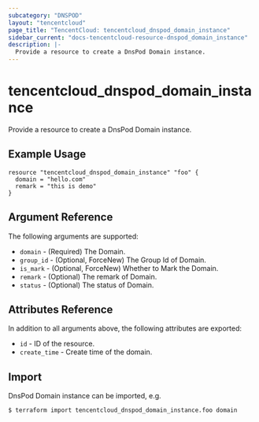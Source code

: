 ```yaml
---
subcategory: "DNSPOD"
layout: "tencentcloud"
page_title: "TencentCloud: tencentcloud_dnspod_domain_instance"
sidebar_current: "docs-tencentcloud-resource-dnspod_domain_instance"
description: |-
  Provide a resource to create a DnsPod Domain instance.
---
```


# tencentcloud_dnspod_domain_instance

Provide a resource to create a DnsPod Domain instance.

## Example Usage

```hcl
resource "tencentcloud_dnspod_domain_instance" "foo" {
  domain = "hello.com"
  remark = "this is demo"
}
```

## Argument Reference

The following arguments are supported:

* `domain` - (Required) The Domain.
* `group_id` - (Optional, ForceNew) The Group Id of Domain.
* `is_mark` - (Optional, ForceNew) Whether to Mark the Domain.
* `remark` - (Optional) The remark of Domain.
* `status` - (Optional) The status of Domain.

## Attributes Reference

In addition to all arguments above, the following attributes are exported:

* `id` - ID of the resource.
* `create_time` - Create time of the domain.


## Import

DnsPod Domain instance can be imported, e.g.

```
$ terraform import tencentcloud_dnspod_domain_instance.foo domain
```

